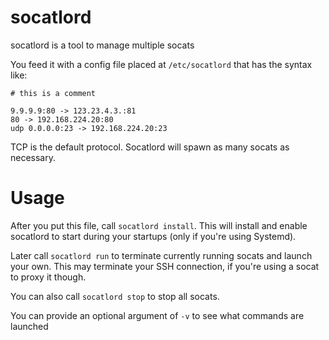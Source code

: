 # socatlord

socatlord is a tool to manage multiple socats

You feed it with a config file placed at
`/etc/socatlord` that has the syntax like:

```
# this is a comment

9.9.9.9:80 -> 123.23.4.3.:81
80 -> 192.168.224.20:80
udp 0.0.0.0:23 -> 192.168.224.20:23
```

TCP is the default protocol.
Socatlord will spawn as many socats as necessary.

# Usage

After you put this file, call `socatlord install`. This will install and enable socatlord to start
during your startups (only if you're using Systemd).

Later call `socatlord run` to terminate currently running socats and launch your own.
This may terminate your SSH connection, if you're using a socat to proxy it though.

You can also call `socatlord stop` to stop all socats.

You can provide an optional argument of `-v` to see what commands are launched

